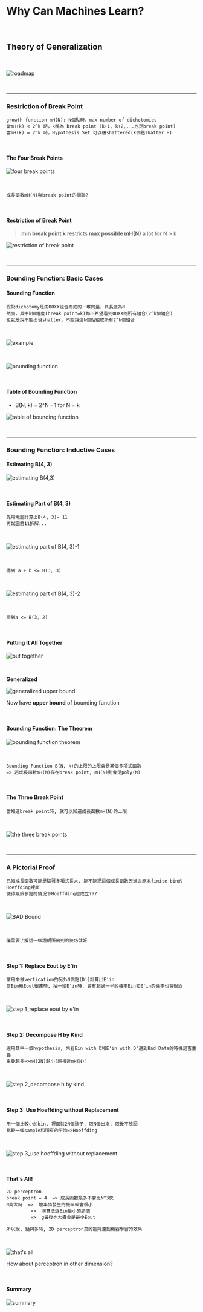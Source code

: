 # Why Can Machines Learn?

<br />

## Theory of Generalization

<br />

![roadmap](https://github.com/linda2020130/Notes_ML-Foundations/blob/master/Pictures/Week%206/roadmap.PNG)

<br />

***

### Restriction of Break Point

```
growth function mH(N): N個點時，max number of dichotomies
當mH(k) < 2^k 時，k稱為 break point (k+1, k+2,...也是break point)
當mH(k) = 2^k 時，Hypothesis Set 可以被shattered(k個點shatter H)
```

<br />

#### The Four Break Points

![four break points](https://github.com/linda2020130/Notes_ML-Foundations/blob/master/Pictures/Week%206/the%20four%20break%20points.PNG)

<br />

```
成長函數mH(N)與break point的關聯?
```

<br />

#### Restriction of Break Point

> **min break point k** restricts **max possible mH(N)** a lot for N > k

![restriction of break point](https://github.com/linda2020130/Notes_ML-Foundations/blob/master/Pictures/Week%206/restriction%20of%20break%20point.PNG)

<br />

***

### Bounding Function: Basic Cases

#### Bounding Function

```
假設dichotomy是由OOXX組合而成的一堆向量，其長度為N
然而，其中k個維度(break point=k)都不希望看到OOXX的所有組合(2^k個組合)
也就是說不能出現shatter，不能讓這k個點組成所有2^k個組合
```
<br />

![example](https://github.com/linda2020130/Notes_ML-Foundations/blob/master/Pictures/Week%206/example.PNG)

<br />

![bounding function](https://github.com/linda2020130/Notes_ML-Foundations/blob/master/Pictures/Week%206/bounding%20function.PNG)

<br />

#### Table of Bounding Function

* B(N, k) = 2^N - 1 for N = k

![table of bounding function](https://github.com/linda2020130/Notes_ML-Foundations/blob/master/Pictures/Week%206/table%20of%20bounding%20function.PNG)

<br />

***

### Bounding Function: Inductive Cases

#### Estimating B(4, 3)
![estimating B(4,3)](https://github.com/linda2020130/Notes_ML-Foundations/blob/master/Pictures/Week%206/estimating.PNG)

<br />

#### Estimating Part of B(4, 3)

```
先用電腦計算出B(4, 3)= 11
再試圖將11拆解...
```
<br />

![estimating part of B(4, 3)-1](https://github.com/linda2020130/Notes_ML-Foundations/blob/master/Pictures/Week%206/estimating%20part%20of%20B(4%2C%203)_1.PNG)

<br />

```
得到 a + b <= B(3, 3)
```

<br />

![estimating part of B(4, 3)-2](https://github.com/linda2020130/Notes_ML-Foundations/blob/master/Pictures/Week%206/estimating%20part%20of%20B(4%2C%203)_2.PNG)

<br />

```
得到a <= B(3, 2)
```

<br />

#### Putting It All Together

![put together](https://github.com/linda2020130/Notes_ML-Foundations/blob/master/Pictures/Week%206/put%20together.PNG)

<br />

**Generalized**

![generalized upper bound](https://github.com/linda2020130/Notes_ML-Foundations/blob/master/Pictures/Week%206/generalized%20upper%20bound.PNG)

Now have **upper bound** of bounding function

<br />

#### Bounding Function: The Theorem

![bounding function theorem](https://github.com/linda2020130/Notes_ML-Foundations/blob/master/Pictures/Week%206/bounding%20function%20theorem.PNG)

<br />

```
Bounding Function B(N, k)的上限的上限會是某個多項式函數
=> 若成長函數mH(N)存在break point, mH(N)則會是poly(N)
```

<br />

#### The Three Break Point

```
當知道break point時, 就可以知道成長函數mH(N)的上限
```

<br />

![the three break points](https://github.com/linda2020130/Notes_ML-Foundations/blob/master/Pictures/Week%206/the%20three%20break%20points.PNG)

<br />

***

### A Pictorial Proof
```
已知成長函數可能是隨著多項式長大, 能不能把這個成長函數丟進去原本finite bin的Hoeffding裡面
使得無限多點的情況下Hoeffding也成立???
```
<br />

![BAD Bound]()

<br />

```
僅需要了解這一個證明所用到的技巧就好
```

<br />

#### Step 1: Replace Eout by E'in

```
拿用來做verfication的另外N個點(D')計算出E'in
當Ein離Eout很遠時, 抽一組E'in時, 會有超過一半的機率Ein和E'in的機率也會很近
```

<br />

![step 1_replace eout by e'in]()

<br />

#### Step 2: Decompose H by Kind

```
選用其中一個hypothesis, 來看Ein with D和E'in with D'遇到Bad Data的時機是否重疊
重疊越多=>mH(2N)越小[越接近mH(N)]
```

<br />

![step 2_decompose h by kind]()

<br />

#### Step 3: Use Hoeffding without Replacement

```
用一個比較小的bin, 裡面裝2N個珠子, 取N個出來, 取後不放回
比較一個sample和所有的平均=>Hoeffding
```

<br />

![step 3_use hoeffding without replacement]()

<br />

#### That's All!

```
2D perceptron
break point = 4  => 成長函數最多不會比N^3快
N夠大時  =>  壞事情發生的機率較會很小
         =>  演算法選Ein最小的那個
         =>  g最後也大概會是最小Eout

所以說, 點夠多時, 2D perceptron真的能夠達到機器學習的效果
```

<br />

![that's all]()

How about perceptron in other dimension?

<br />

#### Summary 

![summary]()

